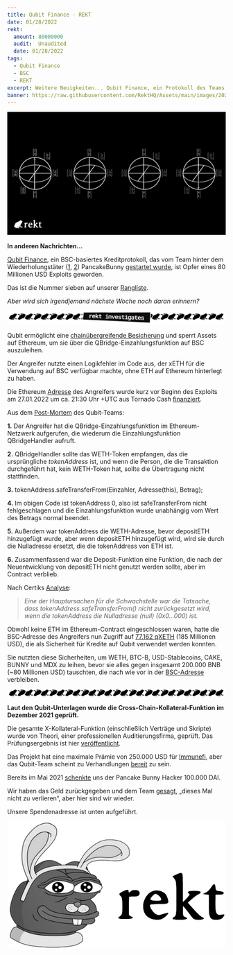 ```yaml
---
title: Qubit Finance - REKT
date: 01/28/2022
rekt:
  amount: 80000000
  audit:  Unaudited
  date: 01/28/2022
tags:
  - Qubit Finance
  - BSC
  - REKT
excerpt: Weitere Neuigkeiten... Qubit Finance, ein Protokoll des Teams hinter dem Wiederholungstäter PancakeBunny, ist Opfer eines 80-Millionen-Dollar-Exploits geworden. Aber wird sich irgendjemand nächste Woche noch daran erinnern?
banner: https://raw.githubusercontent.com/RektHQ/Assets/main/images/2022/01/qubit-header.png
---
```

![](https://raw.githubusercontent.com/RektHQ/Assets/main/images/2022/01/qubit-header.png)

**In anderen Nachrichten...**

[Qubit Finance](https://qbt.fi/), ein BSC-basiertes Kreditprotokoll, das vom Team hinter dem Wiederholungstäter ([1](https://rekt.news/pancakebunny-rekt/), [2](https://rekt.news/pancakebunny2-rekt/)) PancakeBunny [gestartet wurde](https://pancakebunny.medium.com/introducing-qubit-qbt-innovating-lending-and-borrowing-on-the-bsc-9f3fe6438f44), ist Opfer eines 80 Millionen USD Exploits geworden.

Das ist die Nummer sieben auf unserer [Rangliste](https://rekt.news/leaderboard/).

_Aber wird sich irgendjemand nächste Woche noch daran erinnern?_

![](https://raw.githubusercontent.com/RektHQ/Assets/main/images/2021/09/rekt-investigates-linebreak.png)

Qubit ermöglicht eine [chainübergreifende Besicherung](https://docs.qbt.fi/protocol/bridge) und sperrt Assets auf Ethereum, um sie über die QBridge-Einzahlungsfunktion auf BSC auszuleihen.

Der Angreifer nutzte einen Logikfehler im Code aus, der xETH für die Verwendung auf BSC verfügbar machte, ohne ETH auf Ethereum hinterlegt zu haben.

Die Ethereum [Adresse](https://etherscan.io/address/0xd01ae1a708614948b2b5e0b7ab5be6afa01325c7) des Angreifers wurde kurz vor Beginn des Exploits am 27.01.2022 um ca. 21:30 Uhr +UTC aus Tornado Cash [finanziert](https://etherscan.io/tx/0x8d2e9fd13c3e3f59eac17ff55bb0a0b10eee965a2e768e60832b1b3d5b80ebfb).

Aus dem [Post-Mortem](https://medium.com/@QubitFin/protocol-exploit-report-305c34540fa3) des Qubit-Teams:

**1.** Der Angreifer hat die QBridge-Einzahlungsfunktion im Ethereum-Netzwerk aufgerufen, die wiederum die Einzahlungsfunktion QBridgeHandler aufruft.

**2.** QBridgeHandler sollte das WETH-Token empfangen, das die ursprüngliche _tokenAddress_ ist, und wenn die Person, die die Transaktion durchgeführt hat, kein WETH-Token hat, sollte die Übertragung nicht stattfinden.

**3.** tokenAddress.safeTransferFrom(Einzahler, Adresse(this), Betrag);

**4.** Im obigen Code ist tokenAddress 0, also ist safeTransferFrom nicht fehlgeschlagen und die Einzahlungsfunktion wurde unabhängig vom Wert des Betrags normal beendet.

**5.** Außerdem war tokenAddress die WETH-Adresse, bevor depositETH hinzugefügt wurde, aber wenn depositETH hinzugefügt wird, wird sie durch die Nulladresse ersetzt, die die tokenAddress von ETH ist.

**6.** Zusammenfassend war die Deposit-Funktion eine Funktion, die nach der Neuentwicklung von depositETH nicht genutzt werden sollte, aber im Contract verblieb.

Nach Certiks [Analyse](https://certik.medium.com/qubit-bridge-collapse-exploited-to-the-tune-of-80-million-a7ab9068e1a0):

>_Eine der Hauptursachen für die Schwachstelle war die Tatsache, dass tokenAddress.safeTransferFrom() nicht zurückgesetzt wird, wenn die tokenAddress die Nulladresse (null) (0x0...000) ist._

Obwohl keine ETH im Ethereum-Contract eingeschlossen waren, hatte die BSC-Adresse des Angreifers nun Zugriff auf [77.162 qXETH](https://bscscan.com/tx/0x50946e3e4ccb7d39f3512b7ecb75df66e6868b9af0eee8a7e4b61ef8a459518e) (185 Millionen USD), die als Sicherheit für Kredite auf Qubit verwendet werden konnten.

Sie nutzten diese Sicherheiten, um WETH, BTC-B, USD-Stablecoins, CAKE, BUNNY und MDX zu leihen, bevor sie alles gegen insgesamt 200.000 BNB (~80 Millionen USD) tauschten, die nach wie vor in der [BSC-Adresse](https://bscscan.com/address/0xd01ae1a708614948b2b5e0b7ab5be6afa01325c7) verbleiben.

![](https://raw.githubusercontent.com/RektHQ/Assets/main/images/2021/03/rekt-linebreak.png)

**Laut den Qubit-Unterlagen wurde die Cross-Chain-Kollateral-Funktion im Dezember 2021 geprüft.**

Die gesamte X-Kollateral-Funktion (einschließlich Verträge und Skripte) wurde von Theori, einer professionellen Auditierungsfirma, geprüft. Das Prüfungsergebnis ist hier [veröffentlicht](https://github.com/PancakeBunny-finance/qubit-finance/blob/master/audits/mound_qubit_xChain_audit_rev1.1.pdf).

Das Projekt hat eine maximale Prämie von 250.000 USD für [Immunefi](https://immunefi.com/bounty/qubit/), aber das Qubit-Team scheint zu Verhandlungen [bereit](https://twitter.com/QubitFin/status/1486984216072318977) zu sein.

Bereits im Mai 2021 [schenkte](https://twitter.com/RektHQ/status/1397195892327858181) uns der Pancake Bunny Hacker 100.000 DAI.

Wir haben das Geld zurückgegeben und dem Team [gesagt](https://twitter.com/RektHQ/status/1399714766785028098?s=20), „dieses Mal nicht zu verlieren“, aber hier sind wir wieder.

Unsere Spendenadresse ist unten aufgeführt.

![](https://raw.githubusercontent.com/RektHQ/Assets/main/images/2021/7/pancbunny2-conc.png)
